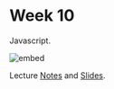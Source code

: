 # Week 10

Javascript.

![embed](https://www.youtube.com/embed/g1LC-nbnr34)

Lecture [Notes](http://docs.cs50.net/2016/fall/notes/10/week10.html) and [Slides](http://cdn.cs50.net/2016/fall/lectures/10/week10.pdf).
